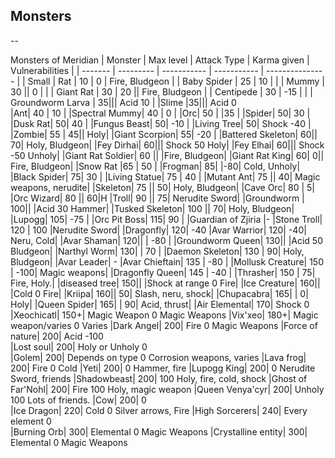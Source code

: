 ## Monsters

--

Monsters of Meridian
| Monster | Max level | Attack Type | Karma given | Vulnerabilities |
| ------- | --------- | ----------- | ----------- | --------------- |
| Small | Rat | 10 | 0 | Fire, Bludgeon |
| Baby Spider | 25 | 10 | |
| Mummy | 30 || 0 | |
| Giant Rat | 30 | 20 || Fire, Bludgeon |
| Centipede | 30 | -15 | |
| Groundworm Larva |	35|||	Acid	10	|
|Slime	|35|||	Acid	0	
|Ant|	40	|	10	|
|Spectral Mummy|	40	|	0	|
|Orc|	50	|	|35	|
|Spider|	50|		30	|
|Dusk Rat|	50|		40	|
|Fungus Beast|	50|		-10	|
|Living Tree|	50|	Shock	-40	|
|Zombie|	55	|	45||	Holy|
|Giant Scorpion|	55|		-20	|
|Battered Skeleton|	60||		70|	Holy, Bludgeon|
|Fey Dirhai|	60|||	Shock	50	Holy|
|Fey Elhai|	60|||	Shock	-50	Unholy|
|Giant Rat Soldier|	60	||	|Fire, Bludgeon|
|Giant Rat King|	60|		0||	Fire, Bludgeon|
|Snow Rat	|65	|	50	|
|Frogman|	85|		|-80|	Cold, Unholy|
|Black Spider|	75|		30	|
|Living Statue|	75	|	40	|
|Mutant Ant|	75	||	40|	Magic weapons, nerudite|
|Skeleton|	75	||	50|	Holy, Bludgeon|
|Cave Orc|	80	|	5|
|Orc Wizard|	80	||	60|H
|Troll|	90	||	75|	Nerudite Sword|
|Groundworm |	100||	|Acid	30	Hammer|
|Tusked Skeleton|	100	||	70|	Holy, Bludgeon|
|Lupogg|	105|		-75	|
|Orc Pit Boss|	115|		90	|
|Guardian of Zjiria |- 
|Stone Troll|	120	|	100	|Nerudite Sword|
|Dragonfly|	120|		-40	
|Avar Warrior|	120|		-40|	Neru, Cold|
|Avar Shaman|	120||	|	-80	|
|Groundworm Queen|	130||	|Acid	50	Bludgeon|
|Narthyl Worm|	130|	|	70	|
|Daemon Skeleton|	130	|	90|	Holy, Bludgeon|
|Avar Leader| - 
|Avar Chieftain|	135	|	-80	|
|Mollusk Creature|	150	|	-100|	Magic weapons|
|Dragonfly Queen|	145	|	-40	|
|Thrasher|	150	|	75|	Fire, Holy.|
|diseased tree|	150||	|Shock at range	0	Fire|
|Ice Creature|	160||	|Cold	0	Fire|
|Kriipa|	160||	50|	Slash, neru, shock|
|Chupacabra|	165|	|	0|	Holy|
|Queen Spider|	165|	|	90|	Acid, thrust|
|Air Elemental|	170|	Shock	0	
|Xeochicatl|	150+|	Magic Weapon	0	Magic Weapons
|Vix'xeo|	180+|	Magic weapon/varies	0	Varies
|Dark Angel|	200|	Fire	0	Magic Weapons
|Force of nature|	200|	Acid	-100	
|Lost soul|	200|	Holy or Unholy	0	
|Golem|	200|	Depends on type	0	Corrosion weapons, varies
|Lava frog|	200|	Fire	0	Cold
|Yeti|	200|		0	Hammer, fire
|Lupogg King|	200|		0	Nerudite Sword, friends
|Shadowbeast|	200|		100	Holy, fire, cold, shock
|Ghost of Far'Nohl|	200|	Fire	100	Holy, magic weapon
|Queen Venya'cyr|	200|	Unholy	100	Lots of friends.
|Cow|	200|		0	
|Ice Dragon|	220|	Cold	0	Silver arrows, Fire
|High Sorcerers|	240|	Every element	0	
|Burning Orb|	300|	Elemental	0	Magic Weapons
|Crystalline entity|	300|	Elemental	0	Magic Weapons
